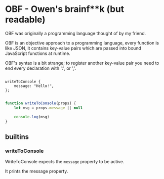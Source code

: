 # OBF - Owen's brainf**k (but readable)

OBF was originally a programming language thought of by my friend.

OBF is an objective approach to a programming language, every function is like JSON, it contains key-value pairs which are passed into
bound JavaScript functions at runtime.

OBF's syntax is a bit strange; to register another key-value pair you need to end every declaration with ':', or ','.

```obf

writeToConsole {
    message: "Hello!",
};

```

```js

function writeToConsole(props) {
    let msg = props.message || null

    console.log(msg)
}

```

## builtins

### writeToConsole

WriteToConsole expects the `message` property to be active.

It prints the message property.

